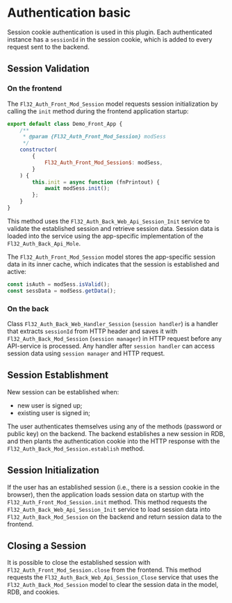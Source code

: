 # Authentication basic

Session cookie authentication is used in this plugin. Each authenticated instance has a `sessionId` in the session
cookie, which is added to every request sent to the backend.

## Session Validation

### On the frontend

The `Fl32_Auth_Front_Mod_Session` model requests session initialization by calling the `init` method during the frontend
application startup:

```javascript
export default class Demo_Front_App {
    /**
     * @param {Fl32_Auth_Front_Mod_Session} modSess
     */
    constructor(
        {
            Fl32_Auth_Front_Mod_Session$: modSess,
        }
    ) {
        this.init = async function (fnPrintout) {
            await modSess.init();
        };
    }
}
```

This method uses the `Fl32_Auth_Back_Web_Api_Session_Init` service to validate the established session and retrieve
session data. Session data is loaded into the service using the app-specific implementation of
the `Fl32_Auth_Back_Api_Mole`.

The `Fl32_Auth_Front_Mod_Session` model stores the app-specific session data in its inner cache, which indicates that
the session is established and active:

```javascript
const isAuth = modSess.isValid();
const sessData = modSess.getData();
```

### On the back

Class `Fl32_Auth_Back_Web_Handler_Session` (`session handler`) is a handler that extracts `sessionId` from HTTP header
and saves it with `Fl32_Auth_Back_Mod_Session` (`session manager`) in HTTP request before any API-service is
processed. Any handler after `session handler` can access session data using `session manager` and HTTP request.

## Session Establishment

New session can be established when:

* new user is signed up;
* existing user is signed in;

The user authenticates themselves using any of the methods (password or public key) on the backend. The backend
establishes a new session in RDB, and then plants the authentication cookie into the HTTP response with
the `Fl32_Auth_Back_Mod_Session.establish` method.

## Session Initialization

If the user has an established session (i.e., there is a session cookie in the browser), then the application loads
session data on startup with the `Fl32_Auth_Front_Mod_Session.init` method. This method requests
the `Fl32_Auth_Back_Web_Api_Session_Init` service to load session data into `Fl32_Auth_Back_Mod_Session` on the backend
and return session data to the frontend.

## Closing a Session

It is possible to close the established session with `Fl32_Auth_Front_Mod_Session.close` from the frontend. This
method requests the `Fl32_Auth_Back_Web_Api_Session_Close` service that uses the `Fl32_Auth_Back_Mod_Session` model to
clear the session data in the model, RDB, and cookies.
 